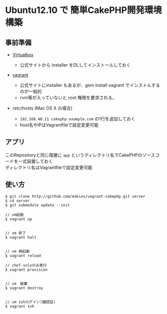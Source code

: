 # Ubuntu12.10 で 簡単CakePHP開発環境構築

## 事前準備

- [Virtualbox](https://www.virtualbox.org/)
  - 公式サイトから installer をDLしてインストールしておく

- [vagrant](http://www.vagrantup.com/)
  - 公式サイトにinstaller もあるが、gem install vagrant でインストルするのが一般的
  - rvm等が入っていないと root 権限を要求される。

- /etc/hosts (Mac OS X の場合)
  - `192.168.40.11 cakephp.example.com` の1行を追加しておく
  - host名やIPはVagrantfileで設定変更可能

## アプリ

このRepositoryと同じ階層に `app` というディレクトリ名でCakePHPのソースコードを一式設置しておく  
ディレクトリ名はVagrantfileで設定変更可能


## 使い方

	$ git clone http://github.com/makies/vagrant-cakephp.git server
	$ cd server
	$ git submodule update --init

	// vm起動
	$ vagrant up


	// vm 終了
	$ vagrant halt


	// vm 再起動
	$ vagrant reload

	// chef-soloのみ実行
	$ vagrant provision


	// vm　破棄
	$ vagrant destroy


	// vm sshログイン(鍵認証)
	$ vagrant ssh

